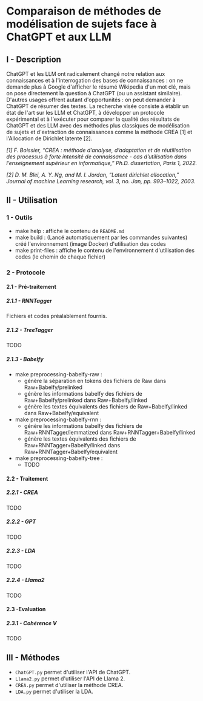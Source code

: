# Comparaison de méthodes de modélisation de sujets face à ChatGPT et aux LLM
## I - Description
ChatGPT et les LLM ont radicalement changé notre relation aux connaissances et à l'interrogation des bases de connaissances : on ne demande plus à Google d'afficher le résumé Wikipedia d'un mot clé, mais on pose directement la question à ChatGPT (ou un assistant similaire). D'autres usages offrent autant d'opportunités : on peut demander à ChatGPT de résumer des textes. La recherche visée consiste à établir un état de l'art sur les LLM et ChatGPT, à développer un protocole expérimental et à l'exécuter pour comparer la qualité des résultats de ChatGPT et des LLM avec des méthodes plus classiques de modélisation de sujets et d'extraction de connaissances comme la méthode CREA [1] et l'Allocation de Dirichlet latente [2].

*[1]  F. Boissier, “CREA : méthode d’analyse, d’adaptation et de réutilisation des processus à forte intensité de connaissance - cas d’utilisation dans l’enseignement supérieur en informatique,” Ph.D. dissertation, Paris 1, 2022.*

*[2] D. M. Blei, A. Y. Ng, and M. I. Jordan, “Latent dirichlet allocation,” Journal of machine Learning research, vol. 3, no. Jan, pp. 993–1022, 2003.*

## II - Utilisation
### 1 - Outils
- make help : affiche le contenu de `README.md`
- make build : (Lancé automatiquement par les commandes suivantes) créé l'environnement (image Docker) d'utilisation des codes
- make print-files : affiche le contenu de l'environnement d'utilisation des codes (le chemin de chaque fichier)
### 2 - Protocole
#### 2.1 - Pré-traitement
##### 2.1.1 - RNNTagger
Fichiers et codes préalablement fournis.
##### 2.1.2 - TreeTagger
TODO
##### 2.1.3 - Babelfy
- make preprocessing-babelfy-raw :
    - génère la séparation en tokens des fichiers de Raw dans Raw+Babelfy/prelinked
    - génère les informations babelfy des fichiers de Raw+Babelfy/prelinked dans Raw+Babelfy/linked
    - génère les textes équivalents des fichiers de Raw+Babelfy/linked dans Raw+Babelfy/equivalent
- make preprocessing-babelfy-rnn :
    - génère les informations babelfy des fichiers de Raw+RNNTagger/lemmatized dans Raw+RNNTagger+Babelfy/linked
    - génère les textes équivalents des fichiers de Raw+RNNTagger+Babelfy/linked dans Raw+RNNTagger+Babelfy/equivalent
- make preprocessing-babelfy-tree :
    - TODO
#### 2.2 - Traitement
##### 2.2.1 - CREA
TODO
##### 2.2.2 - GPT
TODO
##### 2.2.3 - LDA
TODO
##### 2.2.4 - Llama2
TODO
#### 2.3 -Evaluation
##### 2.3.1 - Cohérence V
TODO

## III - Méthodes
- `ChatGPT.py` permet d'utiliser l'API de ChatGPT.
- `Llama2.py` permet d'utiliser l'API de Llama 2.
- `CREA.py` permet d'utiliser la méthode CREA.
- `LDA.py` permet d'utiliser la LDA.
